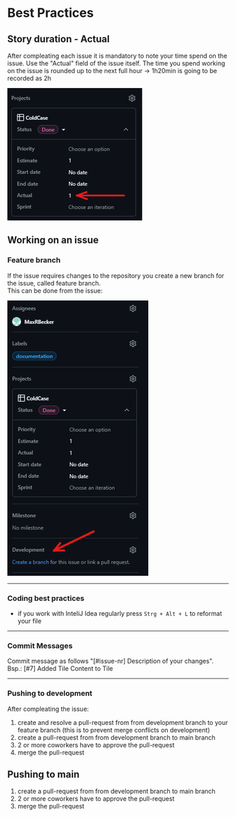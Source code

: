 # Best Practices

## Story duration - Actual 

After compleating each issue it is mandatory to note your time spend on the issue. Use the "Actual" field of the issue itself. The time you spend working on the issue is rounded up to the next full hour -> 1h20min is going to be recorded as 2h

![example image actual field in issue](image.png)


## Working on an issue

### Feature branch
If the issue requires changes to the repository you create a new branch for the issue, called feature branch.  
This can be done from the issue:   

![alt text](image-2.png)

---
### Coding best practices

- if you work with InteliJ Idea regularly press `Strg + Alt + L` to reformat your file

---
### Commit Messages

Commit message as follows "[#issue-nr] Description of your changes".  
Bsp.: [#7] Added Tile Content to Tile

---
### Pushing to development

After compleating the issue:

1. create and resolve a pull-request from from development branch to your feature branch (this is to prevent merge conflicts on development)
2. create a pull-request from from development branch to main branch
3. 2 or more coworkers have to approve the pull-request 
4. merge the pull-request


## Pushing to main

1. create a pull-request from from development branch to main branch
2. 2 or more coworkers have to approve the pull-request 
3. merge the pull-request

